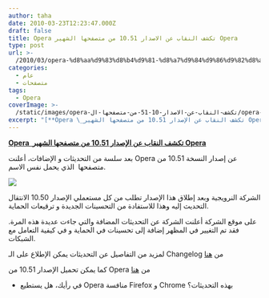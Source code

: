 ```yaml
---
author: taha
date: 2010-03-23T12:23:47.000Z
draft: false
title: Opera تكشف النقاب عن الاصدار 10.51 من متصفحها الشهير Opera
type: post
url: >-
  /2010/03/opera-%d8%aa%d9%83%d8%b4%d9%81-%d8%a7%d9%84%d9%86%d9%82%d8%a7%d8%a8-%d8%b9%d9%86-%d8%a7%d9%84%d8%a7%d8%b5%d8%af%d8%a7%d8%b1-10-51-%d9%85%d9%86-%d9%85%d8%aa%d8%b5%d9%81%d8%ad%d9%87%d8%a7-%d8%a7%d9%84/
categories:
  - عام
  - متصفحات
tags:
  - Opera
coverImage: >-
  /static/images/opera-تكشف-النقاب-عن-الاصدار-10-51-من-متصفحها-ال/opera-300x225.jpg
excerpt: "[**Opera \_تكشف النقاب عن الإصدار 10.51 من متصفحها الشهير Opera**](https://www.it-scoop.com/2010/03/opera-%d8%aa%d9%83%d8%b4%d9%81-%d8%a7%d9%84%d9%86%d9%82%d8%a7%d8%a8-%d8%b9%d9%86-%d8%a7%d9%84%d8%a7%d8%b5%d8%af%d8%a7%d8%b1-10-51-%d9%85%d9%86-%d9%85%d8%aa%d8%b5%d9%81%d8%ad%d9%87%d8%a7-%d8%a7%d9%84/)\n\nبعد سلسة من التحديثات و الإضافات، أعلنت Opera عن إصدار النسخة 10.51 من متصفحها \_الذي يحمل نفس الاسم.\n\n\n\nالشركة النرويجية وبعد إطلاق هذا الإصدار تطلب من كل مستعملي الإصدار 10.50 الانتقال التحديث"
---
```

[**Opera  تكشف النقاب عن الإصدار 10.51 من متصفحها الشهير Opera**](https://www.it-scoop.com/2010/03/opera-%d8%aa%d9%83%d8%b4%d9%81-%d8%a7%d9%84%d9%86%d9%82%d8%a7%d8%a8-%d8%b9%d9%86-%d8%a7%d9%84%d8%a7%d8%b5%d8%af%d8%a7%d8%b1-10-51-%d9%85%d9%86-%d9%85%d8%aa%d8%b5%d9%81%d8%ad%d9%87%d8%a7-%d8%a7%d9%84/)

بعد سلسة من التحديثات و الإضافات، أعلنت Opera عن إصدار النسخة 10.51 من متصفحها  الذي يحمل نفس الاسم.

![](/static/images/opera-تكشف-النقاب-عن-الاصدار-10-51-من-متصفحها-ال/opera-300x225.jpg)

الشركة النرويجية وبعد إطلاق هذا الإصدار تطلب من كل مستعملي الإصدار 10.50 الانتقال التحديث إليه وهذا للاستفادة من التحسينات الجديدة و ترقيعات الحماية.

على موقع الشركة أعلنت الشركة عن التحديثات المضافة والتي جاءت عديدة هذه المرة. فقد تم التغيير في المظهر إضافة إلى تحسينات في الحماية و في كيفية التعامل مع الشبكات.

لمزيد من التفاصيل عن التحديثات يمكن الإطلاع على الـ Changelog من [هنا](http://www.opera.com/docs/changelogs/windows/1051/)

كما يمكن تحميل الإصدار 10.51 من Opera من [هنا](http://www.opera.com/)

-   في رأيك، هل يستطيع Opera منافسة Firefox و Chrome بهذه التحديثات؟
